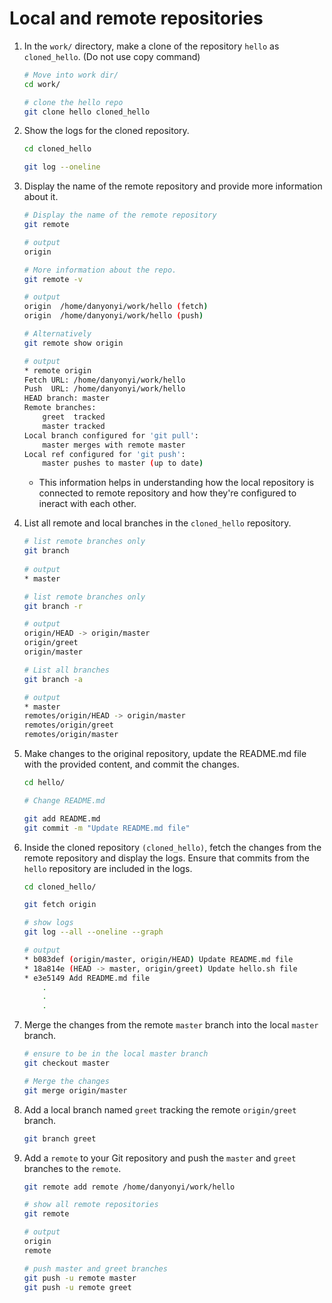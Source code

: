 # Local and remote repositories

1. In the `work/` directory, make a clone of the repository `hello` as `cloned_hello`. (Do not use copy command)

    ```bash
    # Move into work dir/
    cd work/

    # clone the hello repo
    git clone hello cloned_hello
    ```

2. Show the logs for the cloned repository.
    ```bash
    cd cloned_hello

    git log --oneline
    ```

3. Display the name of the remote repository and provide more information about it.
    ```bash
    # Display the name of the remote repository
    git remote

    # output
    origin

    # More information about the repo.
    git remote -v

    # output
    origin  /home/danyonyi/work/hello (fetch)
    origin  /home/danyonyi/work/hello (push)

    # Alternatively
    git remote show origin

    # output
    * remote origin
    Fetch URL: /home/danyonyi/work/hello
    Push  URL: /home/danyonyi/work/hello
    HEAD branch: master
    Remote branches:
        greet  tracked
        master tracked
    Local branch configured for 'git pull':
        master merges with remote master
    Local ref configured for 'git push':
        master pushes to master (up to date)
    ```
    - This information helps in understanding how the local repository is connected to remote repository and how they're configured to ineract with each other.

4. List all remote and local branches in the `cloned_hello` repository.
    ```bash
    # list remote branches only
    git branch
     
    # output
    * master

    # list remote branches only 
    git branch -r

    # output
    origin/HEAD -> origin/master
    origin/greet
    origin/master
    
    # List all branches
    git branch -a

    # output
    * master
    remotes/origin/HEAD -> origin/master
    remotes/origin/greet
    remotes/origin/master
    ```

5. Make changes to the original repository, update the README.md file with the provided content, and commit the changes.
    ```bash
    cd hello/

    # Change README.md

    git add README.md 
    git commit -m "Update README.md file"
    ```

6. Inside the cloned repository `(cloned_hello)`, fetch the changes from the remote repository and display the logs. Ensure that commits from the `hello` repository are included in the logs.
    ```bash
    cd cloned_hello/

    git fetch origin

    # show logs
    git log --all --oneline --graph

    # output
    * b083def (origin/master, origin/HEAD) Update README.md file
    * 18a814e (HEAD -> master, origin/greet) Update hello.sh file
    * e3e5149 Add README.md file
        .
        .
        .
    ```

7. Merge the changes from the remote `master` branch into the local `master` branch.
    ```bash
    # ensure to be in the local master branch
    git checkout master

    # Merge the changes
    git merge origin/master
    ```

8. Add a local branch named `greet` tracking the remote `origin/greet` branch.
    ```bash
    git branch greet
    ```
9. Add a `remote` to your Git repository and push the `master` and `greet` branches to the `remote`.
    ```bash
    git remote add remote /home/danyonyi/work/hello

    # show all remote repositories
    git remote

    # output
    origin
    remote

    # push master and greet branches
    git push -u remote master
    git push -u remote greet
    ```
